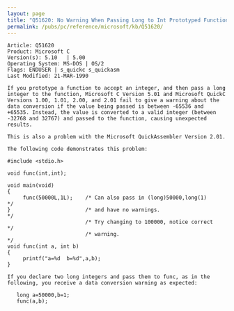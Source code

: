 ```yaml
---
layout: page
title: "Q51620: No Warning When Passing Long to Int Prototyped Function"
permalink: /pubs/pc/reference/microsoft/kb/Q51620/
---
```


	Article: Q51620
	Product: Microsoft C
	Version(s): 5.10   | 5.00
	Operating System: MS-DOS | OS/2
	Flags: ENDUSER | s_quickc s_quickasm
	Last Modified: 21-MAR-1990
	
	If you prototype a function to accept an integer, and then pass a long
	integer to the function, Microsoft C Version 5.01 and Microsoft QuickC
	Versions 1.00, 1.01, 2.00, and 2.01 fail to give a warning about the
	data conversion if the value being passed is between -65536 and
	+65535. Instead, the value is converted to a valid integer (between
	-32768 and 32767) and passed to the function, causing unexpected
	results.
	
	This is also a problem with the Microsoft QuickAssembler Version 2.01.
	
	The following code demonstrates this problem:
	
	#include <stdio.h>
	
	void func(int,int);
	
	void main(void)
	{
	     func(50000L,1L);    /* Can also pass in (long)50000,long(1)     */
	}                        /* and have no warnings.                    */
	                         /* Try changing to 100000, notice correct   */
	                         /* warning.                                 */
	void func(int a, int b)
	{
	     printf("a=%d  b=%d",a,b);
	}
	
	If you declare two long integers and pass them to func, as in the
	following, you receive a data conversion warning as expected:
	
	   long a=50000,b=1;
	   func(a,b);
